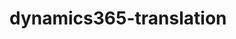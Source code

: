 # dynamics365-translation

<script src="https://cdn.jsdelivr.net/gh/mylokaye/dynamics365-translation@d4fb781d4adb94400b24f6dd7e89f0cfedd7873c/translate.js"></script>
<script src="https://cdn.jsdelivr.net/gh/mylokaye/dynamics365-translation@d4fb781d4adb94400b24f6dd7e89f0cfedd7873c/translations.js"></script>
